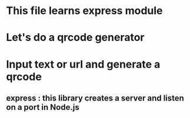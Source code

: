 # This file learns express module
# Let's do a qrcode generator
# Input text or url and generate a qrcode

## express : this library creates a server and listen on a port in Node.js

